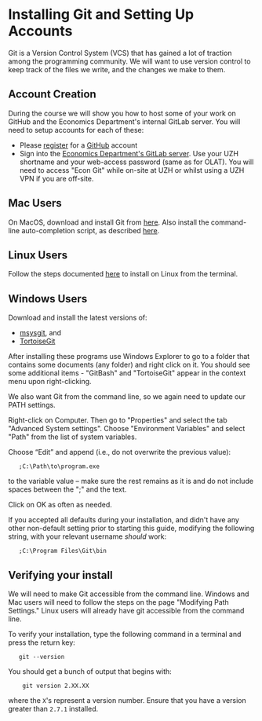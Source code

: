 # Installing Git and Setting Up Accounts

Git is a Version Control System (VCS) that has gained a lot of traction among the programming community.
We will want to use version control to keep track of the files we write, and the changes we make to them.

## Account Creation

During the course we will show you how to host some of your work on GitHub and the Economics Department's internal GitLab server.
You will need to setup accounts for each of these:

* Please [register](https://github.com/join) for a [GitHub](https://github.com/) account
* Sign into the [Economics Department's GitLab server](https://econgit.uzh.ch/). Use your UZH shortname and your web-access password (same as for OLAT). You will need to access "Econ Git" while on-site at UZH or whilst using a UZH VPN if you are off-site.


##  Mac Users

On MacOS, download and install Git from [here](http://git-scm.com/download/mac).
Also install the command-line auto-completion script, as described [here](https://git-scm.com/book/en/v1/Git-Basics-Tips-and-Tricks#Auto-Completion).


## Linux Users

Follow the steps documented [here](https://git-scm.com/download/linux) to install on Linux from the terminal.

## Windows Users

 Download and install the latest versions of:

 * [msysgit](http://msysgit.github.io), and
 * [TortoiseGit](http://code.google.com/p/tortoisegit/wiki/Download)

 After installing these programs use Windows Explorer to go to a folder that contains some documents (any folder) and right click on it.
 You should see some additional items - "GitBash" and "TortoiseGit" appear in the context menu upon right-clicking.

We also want Git from the command line, so we again need to update our PATH settings.

Right-click on Computer. Then go to "Properties" and select the tab "Advanced System settings". Choose "Environment Variables" and select "Path" from the list of system variables.

Choose “Edit” and append (i.e., do not overwrite the previous value):

       ;C:\Path\to\program.exe

to the variable value – make sure the rest remains as it is and do not include spaces between the ";" and the text.

Click on OK as often as needed.

If you accepted all defaults during your installation, and didn't have any other non-default setting prior to starting this guide, modifying the following string, with your relevant username *should* work:

       ;C:\Program Files\Git\bin


## Verifying your install

We will need to make Git accessible from the command line. Windows and Mac users will need to follow the steps on the page "Modifying Path Settings." Linux users will already have git accessible from the command line.

To verify your installation, type the following command in a terminal and press the return key:

       git --version

You should get a bunch of output that begins with:

        git version 2.XX.XX

where the `X`'s represent a version number. Ensure that you have a version greater than `2.7.1` installed.
